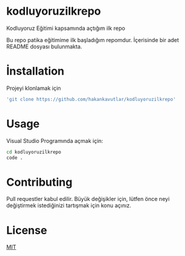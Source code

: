 # kodluyoruzilkrepo
Kodluyoruz Eğitimi kapsamında açtığım ilk repo

Bu repo patika eğitimime ilk başladığım repomdur. İçerisinde bir adet README dosyası bulunmakta.


# İnstallation
Projeyi klonlamak için
```bash
'git clone https://github.com/hakankavutlar/kodluyoruzilkrepo'
```

# Usage
Visual Studio Programında açmak için:

```bash
cd kodluyoruzilkrepo
code .
```

# Contributing
Pull requestler kabul edilir. Büyük değişikler için, lütfen önce neyi değiştirmek istediğinizi tartışmak için konu açınız.

# License

[MIT](https://choosealicense.com/licenses/mit/)